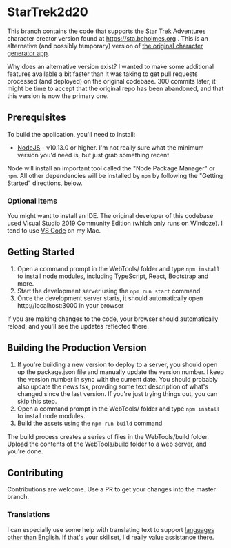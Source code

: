 # StarTrek2d20

This branch contains the code that supports the Star Trek Adventures character creator version found at
https://sta.bcholmes.org . This is an alternative (and possibly temporary) version of [the original character
generator app](https://sta.modiphiusapps.hostinguk.org/).

Why does an alternative version exist? I wanted to make some additional features available a bit faster
than it was taking to get pull requests processed (and deployed) on the original codebase. 300 commits
later, it might be time to accept that the original repo has been abandoned, and that this version
is now the primary one.

## Prerequisites

To build the application, you'll need to install:

- [NodeJS](https://nodejs.org/en/) - v10.13.0 or higher. I'm not really sure what the minimum version you'd
  need is, but just grab something recent.

Node will install an important tool called the "Node Package Manager" or `npm`. All other dependencies will
be installed by `npm` by following the "Getting Started" directions, below.

### Optional Items

You might want to install an IDE. The original developer of this codebase used Visual Studio 2019
Community Edition (which only runs on Windoze). I tend to use [VS Code](https://code.visualstudio.com/)
on my Mac.

## Getting Started

1. Open a command prompt in the WebTools/ folder and type ```npm install``` to install node modules,
   including TypeScript, React, Bootstrap and more.
2. Start the development server using the ```npm run start``` command
3. Once the development server starts, it should automatically open http://localhost:3000 in your browser

If you are making changes to the code, your browser should automatically reload, and you'll see the updates
reflected there.

## Building the Production Version

1. If you're building a new version to deploy to a server, you should open up the package.json file and
   manually update the version number. I keep the version number in sync with
   the current date. You should probably also update the news.tsx, provding some text description of
   what's changed since the last version. If you're just trying things out, you can skip this step.
2. Open a command prompt in the WebTools/ folder and type ```npm install``` to install node modules.
3. Build the assets using the ```npm run build``` command

The build process creates a series of files in the WebTools/build folder. Upload the contents of the
WebTools/build folder to a web server, and you're done.

## Contributing
Contributions are welcome. Use a PR to get your changes into the master branch.

### Translations
I can especially use some help with translating text to support
[languages other than English](./translation/README.md). If that's your skillset,
I'd really value assistance there.
